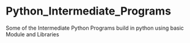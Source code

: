 # Python_Intermediate_Programs
Some of the Intermediate Python Programs build in python using basic Module and Libraries
